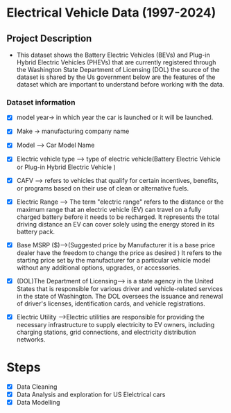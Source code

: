 # Electrical Vehicle Data (1997-2024)

## Project Description

-   This dataset shows the Battery Electric Vehicles (BEVs) and Plug-in Hybrid Electric Vehicles (PHEVs) that are currently registered through the Washington State Department of Licensing (DOL) the source of the dataset is shared by the Us government below are the features of the dataset which are important to understand before working with the data.


### Dataset information

-   [x] model year-\> in which year the car is launched or it will be launched.

-   [x] Make -\> manufacturing company name

-   [x] Model --\> Car Model Name

-   [x] Electric vehicle type --\> type of electric vehicle(Battery Electric Vehicle or Plug-in Hybrid Electric Vehicle )

-   [x] CAFV --\> refers to vehicles that qualify for certain incentives, benefits, or programs based on their use of clean or alternative fuels.

-   [x] Electric Range --\> The term "electric range" refers to the distance or the maximum range that an electric vehicle (EV) can travel on a fully charged battery before it needs to be recharged. It represents the total driving distance an EV can cover solely using the energy stored in its battery pack.

-   [x] Base MSRP (\$)--\>(Suggested price by Manufacturer it is a base price dealer have the freedom to change the price as desired ) It refers to the starting price set by the manufacturer for a particular vehicle model without any additional options, upgrades, or accessories.

-   [x] (DOL)The Department of Licensing--\> is a state agency in the United States that is responsible for various driver and vehicle-related services in the state of Washington. The DOL oversees the issuance and renewal of driver's licenses, identification cards, and vehicle registrations.

-   [x] Electric Utility --\>Electric utilities are responsible for providing the necessary infrastructure to supply electricity to EV owners, including charging stations, grid connections, and electricity distribution networks.

# Steps 

-   [x] Data Cleaning
-   [x] Data Analysis and exploration for US Elelctrical cars
-   [x] Data Modelling